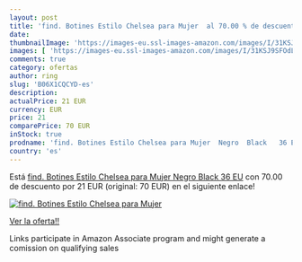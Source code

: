 ```yaml
---
layout: post
title: 'find. Botines Estilo Chelsea para Mujer  al 70.00 % de descuento'
date: 
thumbnailImage: 'https://images-eu.ssl-images-amazon.com/images/I/31KSJ9SFOdL._SL200_.jpg'
images: [ 'https://images-eu.ssl-images-amazon.com/images/I/31KSJ9SFOdL._SL200_.jpg' ]
comments: true
category: ofertas
author: ring
slug: 'B06X1CQCYD-es'
description:
actualPrice: 21 EUR
currency: EUR
price: 21
comparePrice: 70 EUR
inStock: true
prodname: 'find. Botines Estilo Chelsea para Mujer  Negro  Black   36 EU'
country: 'es'
---
```


Está [find. Botines Estilo Chelsea para Mujer  Negro  Black   36 EU](https://www.amazon.es/dp/B06X1CQCYD/?tag=tolees-21) con 70.00 de descuento por 21 EUR (original: 70 EUR) en el siguiente enlace!

[![find. Botines Estilo Chelsea para Mujer ](https://images-eu.ssl-images-amazon.com/images/I/31KSJ9SFOdL._SL200_.jpg)](https://www.amazon.es/dp/B06X1CQCYD/?tag=tolees-21)

[Ver la oferta!!](https://www.amazon.es/dp/B06X1CQCYD/?tag=tolees-21)

Links participate in Amazon Associate program and might generate a comission on qualifying sales


